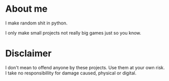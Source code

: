 # About me

I make random shit in python.

I only make small projects not really big games just so you know.

# Disclaimer

 I don't mean to offend anyone by these projects. Use them at your own risk. I take no responsibillity for damage caused, physical or digital.

<!--
**spacedude609/spacedude609** is a ✨ _special_ ✨ repository because its `README.md` (this file) appears on your GitHub profile.

Here are some ideas to get you started:

- 🔭 I’m currently working on ...
- 🌱 I’m currently learning ...
- 👯 I’m looking to collaborate on ...
- 🤔 I’m looking for help with ...
- 💬 Ask me about ...
- 📫 How to reach me: ...
- 😄 Pronouns: ...
- ⚡ Fun fact: ...
-->

